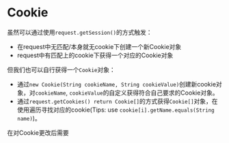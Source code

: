 # Cookie
虽然可以通过使用`request.getSession()`的方式触发：
- 在request中无匹配/本身就无cookie下创建一个新Cookie对象
- request中有匹配上的cookie下获得一个对应的Cookie对象

但我们也可以自行获得一个`Cookie`对象：
- 通过`new Cookie(String cookieName, String cookieValue)`创建新cookie对象，对`cookieName`, `cookieValue`的自定义获得符合自己要求的Cookie对象。
- 通过`request.getCookies() return Cookie[]`的方式获得`Cookie[]`对象，在使用遍历寻找对应的cookie(Tips: use `cookie[i].getName.equals(String name)`)。

在对Cookie更改后需要
